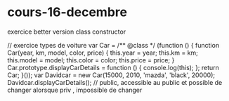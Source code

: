 # cours-16-decembre

exercice better version class constructor 

// exercice types de voiture 
var Car = /** @class */ (function () {
    function Car(year, km, model, color, price) {
        this.year = year;
        this.km = km;
        this.model = model;
        this.color = color;
        this.price = price;
    }
    Car.prototype.displayCarDetails = function () {
        console.log(this);
    };
    return Car;
}());
var Davidcar = new Car(15000, 2010, 'mazda', 'black', 20000);
Davidcar.displayCarDetails();
// public, accessible au public et possible de changer alorsque priv , impossible de changer 
